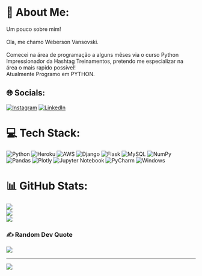# 💫 About Me:
Um pouco sobre mim!<br>  <br> Ola, me chamo Weberson Vansovski.<br>  <br> Comecei na área de programação a alguns mêses via o curso Python Impressionador da Hashtag Treinamentos, pretendo me especializar na área o mais rapido possivel!<br>  Atualmente Programo em PYTHON.<br>


## 🌐 Socials:
[![Instagram](https://img.shields.io/badge/Instagram-%23E4405F.svg?logo=Instagram&logoColor=white)](https://www.instagram.com/vansovski_/) 
[![LinkedIn](https://img.shields.io/badge/LinkedIn-%230077B5.svg?logo=linkedin&logoColor=white)](https://www.linkedin.com/in/weberson-vansovski-828b73246/) 

# 💻 Tech Stack:
![Python](https://img.shields.io/badge/python-3670A0?style=for-the-badge&logo=python&logoColor=ffdd54) ![Heroku](https://img.shields.io/badge/heroku-%23430098.svg?style=for-the-badge&logo=heroku&logoColor=white) ![AWS](https://img.shields.io/badge/AWS-%23FF9900.svg?style=for-the-badge&logo=amazon-aws&logoColor=white) ![Django](https://img.shields.io/badge/django-%23092E20.svg?style=for-the-badge&logo=django&logoColor=white) ![Flask](https://img.shields.io/badge/flask-%23000.svg?style=for-the-badge&logo=flask&logoColor=white) ![MySQL](https://img.shields.io/badge/mysql-%2300f.svg?style=for-the-badge&logo=mysql&logoColor=white) ![NumPy](https://img.shields.io/badge/numpy-%23013243.svg?style=for-the-badge&logo=numpy&logoColor=white) ![Pandas](https://img.shields.io/badge/pandas-%23150458.svg?style=for-the-badge&logo=pandas&logoColor=white) ![Plotly](https://img.shields.io/badge/Plotly-%233F4F75.svg?style=for-the-badge&logo=plotly&logoColor=white)
![Jupyter Notebook](https://img.shields.io/badge/jupyter-%23FA0F00.svg?style=for-the-badge&logo=jupyter&logoColor=white)
![PyCharm](https://img.shields.io/badge/pycharm-143?style=for-the-badge&logo=pycharm&logoColor=black&color=black&labelColor=green)
![Windows](https://img.shields.io/badge/Windows-0078D6?style=for-the-badge&logo=windows&logoColor=white)

# 📊 GitHub Stats:
![](https://github-readme-stats.vercel.app/api?username=WebersonVansovski&theme=radical&hide_border=false&include_all_commits=true&count_private=false)<br/>
![](https://github-readme-streak-stats.herokuapp.com/?user=WebersonVansovski&theme=radical&hide_border=false)<br/>
![](https://github-readme-stats.vercel.app/api/top-langs/?username=WebersonVansovski&theme=radical&hide_border=false&include_all_commits=true&count_private=false&layout=compact)

### ✍️ Random Dev Quote
![](https://quotes-github-readme.vercel.app/api?type=horizontal&theme=radical)

---
[![](https://visitcount.itsvg.in/api?id=WebersonVansovski&icon=2&color=1)](https://visitcount.itsvg.in)


<!-- Proudly created with GPRM ( https://gprm.itsvg.in ) -->
